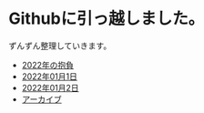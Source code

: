 # Githubに引っ越しました。
ずんずん整理していきます。

- [2022年の抱負](2022年の抱負.md)
- [2022年01月1日](dailynote/20220101.md)
- [2022年01月2日](dailynote/20220102.md)
- [アーカイブ](dailynote/202201.md)
